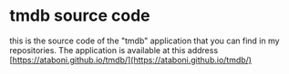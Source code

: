 # tmdb source code
this is the source code of the "tmdb" application that you can find in my repositories. The application is available at this address [https://ataboni.github.io/tmdb/](https://ataboni.github.io/tmdb/)
